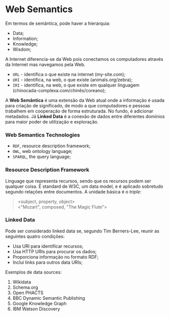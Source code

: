 # Web Semantics

Em termos de semântica, pode haver a hierarquia:

- Data;
- Information;
- Knowledge;
- Wisdom;

A Internet diferencia-se da Web pois conectamos os computadores através da Internet mas navegamos pela Web.

- `URL` - identifica o que existe na internet (my-site.com);
- `URI` - identifica, na web, o que existe (animals.org/zebra);
- `IRI` - identifica, na web, o que existe em qualquer linguagem (chinocada-complexa.com/chinês/coreano);

A **Web Semântica** é uma extensão da Web atual onde a informação é usada para criação de significado, de modo a que computadores e pessoas trabalhem em cooperação de forma estruturada. No fundo, é adicionar metadados. Já  **Linked Data** é a conexão de dados entre diferentes domínios para maior poder de utilização e exploração.

### Web Semantics Technologies

- `RDF`, resource description framework;
- `OWL`, web ontology language;
- `SPARQL`, the query language;

### Resource Description Framework

Linguage que representa recursos, sendo que os recursos podem ser qualquer coisa. É standard de W3C, um data model, e é aplicado sobretudo segundo relações entre documentos. A unidade básica é o *triple*:

> <subject, property, object> <br>
> <"Mozart", composed, "The Magic Flute"> <br>

### Linked Data

Pode ser considerado linked data se, segundo Tim Berners-Lee, reunir as seguintes quatro condições:

- Usa URI para identificar recursos;
- Usa HTTP URIs para procurar os dados;
- Proporciona informação no formato RDF;
- Inclui links para outros data URIs;

Exemplos de data sources:

1. Wikidata
2. Schema.org
3. Open PHACTS
4. BBC Dynamic Semantic Publishing
5. Google Knowledge Graph
6. IBM Watson Discovery